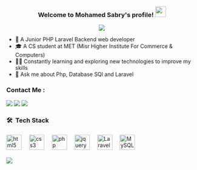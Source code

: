 <h3 align="center">
  Welcome to  Mohamed Sabry's profile!
  <img src="https://media.giphy.com/media/hvRJCLFzcasrR4ia7z/giphy.gif" width="28">
</h3>


<!-- Typing SVG by DenverCoder1 - https://github.com/DenverCoder1/readme-typing-svg -->
<p align="center">
  <a href="https://github.com/DenverCoder1/readme-typing-svg"><img src="https://readme-typing-svg.herokuapp.com/?lines=Backend%20PHP%20developer;Always%20learning&font=Fira%20Code¢er=true&width=440&height=45&color=f75c7e&vCenter=true&size=22"></a>
</p>

- 🏢 A Junior PHP Laravel Backend web developer
- 🎓 A CS student at MET (Misr Higher Institute For Commerce & Computers)
- 👨‍💻 Constantly learning and exploring new technologies to improve my skills
- 💬 Ask me about Php, Database SQl and Laravel

### Contact Me :

<a href="https://github.com/SABRY200" target="_blank"><img src="https://img.shields.io/badge/-Mohamed Sabry-0077B5?style=for-the-badge&logo=Github&logoColor=white"/></a>
<a href="https://wa.me/+201278694124" target="_blank"><img src="https://img.shields.io/badge/-Mohamed Sabry-25D366?style=for-the-badge&logo=WhatsApp&logoColor=white"/></a>
<a href="mailto:mohamedsabrydeveloper@gmail.com" target="_blank"><img src="https://img.shields.io/badge/-Mohamed Sabry-EA2328?style=for-the-badge&logo=Gmail&logoColor=white"/></a>

### 🛠  Tech Stack

###

<div align="left">

<img src="https://cdn.jsdelivr.net/gh/devicons/devicon/icons/html5/html5-original.svg" height="40" alt="html5 logo"  />

  <img width="12" />

  <img src="https://cdn.jsdelivr.net/gh/devicons/devicon/icons/css3/css3-original.svg" height="40" alt="css3 logo"  />

  <img width="12" />

  <img src="https://cdn.jsdelivr.net/gh/devicons/devicon/icons/php/php-original.svg" height="40" alt="php logo"  />

  <img width="12" />

  <img src="https://cdn.jsdelivr.net/gh/devicons/devicon/icons/jquery/jquery-original.svg" height="40" alt="jquery logo"  />

  <img width="12" />

  <img src="https://upload.wikimedia.org/wikipedia/commons/thumb/9/9a/Laravel.svg/1969px-Laravel.svg.png" height="40" alt="Laravel logo"  />

  <img width="12" />

  <img src="https://cdn.jsdelivr.net/gh/devicons/devicon/icons/mysql/mysql-original.svg" height="40" alt="MySQL logo"  />

</div>

<br>
    <a href="https://komarev.com/ghpvc/?username=sabry200&style=for-the-badge">
    <img src="https://komarev.com/ghpvc/?username=sabry200&style=for-the-badge">
</a>

